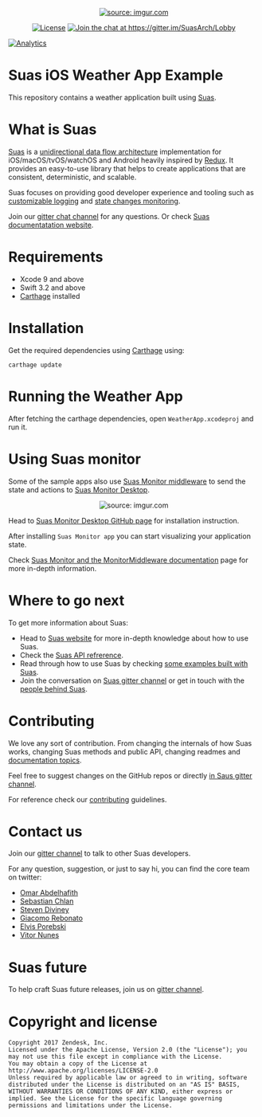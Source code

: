<p align="center">
<a href="http://imgur.com/a0IkBEX"><img src="http://i.imgur.com/a0IkBEX.png" title="source: imgur.com" /></a>
</p>
<p align="center">
<a href="https://raw.githubusercontent.com/zendesk/Suas-iOS/master/LICENSE?token=AIff-oX-dNf-KBOKyXYPRP9yto5D246gks5ZlwP7wA%3D%3D"><img src="https://img.shields.io/badge/License-Apache%202.0-blue.svg" alt="License" /></a>
<a href="https://gitter.im/SuasArch/Lobby?utm_source=badge&amp;utm_medium=badge&amp;utm_campaign=pr-badge&amp;utm_content=badge"><img src="https://badges.gitter.im/Join%20Chat.svg" alt="Join the chat at https://gitter.im/SuasArch/Lobby" /></a>
</p>

[![Analytics](https://ga-beacon.appspot.com/UA-105410314-2/github/Suas-iOS-Weather-App-Example?pixel)](https://github.com/zendesk/Suas-iOS-Weather-App-Example)

# Suas iOS Weather App Example

This repository contains a weather application built using [Suas](https://github.com/zendesk/Suas-iOS).

# What is Suas

[Suas](https://github.com/zendesk/Suas-iOS) is a [unidirectional data flow architecture](https://suas.readme.io/docs/why-unidirectional-architectures) implementation for iOS/macOS/tvOS/watchOS and Android heavily inspired by [Redux](http://redux.js.org). It provides an easy-to-use library that helps to create applications that are consistent, deterministic, and scalable.

Suas focuses on providing good developer experience and tooling such as [customizable logging](https://suas.readme.io/docs/logging-in-suas) and [state changes monitoring](https://suas.readme.io/docs/monitor-middleware-monitor-js).

Join our [gitter chat channel](https://gitter.im/SuasArch/Lobby) for any questions. Or check [Suas documentatation website](https://suas.readme.io).

# Requirements
- Xcode 9 and above
- Swift 3.2 and above
- [Carthage](https://github.com/Carthage/Carthage) installed

# Installation

Get the required dependencies using [Carthage](https://github.com/Carthage/Carthage) using:

```
carthage update
```

# Running the Weather App

After fetching the carthage dependencies, open `WeatherApp.xcodeproj` and run it.

# Using Suas monitor

Some of the sample apps also use [Suas Monitor middleware](https://github.com/zendesk/Suas-Monitor-Middleware) to send the state and actions to [Suas Monitor Desktop](https://travis-ci.com/zendesk/Suas-Monitor).

<p align="center">
<img src="http://i.imgur.com/QsbDsN7.gif" title="source: imgur.com" />
</p>

Head to [Suas Monitor Desktop GitHub page](https://travis-ci.com/zendesk/Suas-Monitor) for installation instruction.

After installing `Suas Monitor app` you can start visualizing your application state.

Check [Suas Monitor and the MonitorMiddleware documentation](https://suas.readme.io/docs/monitor-middleware-monitor-js) page for more in-depth information.

# Where to go next

To get more information about Suas:
- Head to [Suas website](https://suas.readme.io/docs) for more in-depth knowledge about how to use Suas.
- Check the [Suas API refrerence](https://zendesk.github.io/Suas-iOS/).
- Read through how to use Suas by checking [some examples built with Suas](https://suas.readme.io/docs/list-of-examples).
- Join the conversation on [Suas gitter channel](https://gitter.im/SuasArch/Lobby) or get in touch with the [people behind Suas](https://suas.readme.io/docs/contact-us).

# Contributing

We love any sort of contribution. From changing the internals of how Suas works, changing Suas methods and public API, changing readmes and [documentation topics](https://suas.readme.io). 

Feel free to suggest changes on the GitHub repos or directly [in Saus gitter channel](https://gitter.im/SuasArch/Lobby).

For reference check our [contributing](https://suas.readme.io/docs/contributing) guidelines.

# Contact us

Join our [gitter channel](https://gitter.im/SuasArch/Lobby) to talk to other Suas developers.

For any question, suggestion, or just to say hi, you can find the core team on twitter:

- [Omar Abdelhafith](https://twitter.com/ifnottrue) 
- [Sebastian Chlan](https://twitter.com/sebchlan) 
- [Steven Diviney](https://twitter.com/DivoDivenson) 
- [Giacomo Rebonato](https://twitter.com/GiacomoRebonato)
- [Elvis Porebski](https://twitter.com/eepdev) 
- [Vitor Nunes](https://twitter.com/@vitornovictor)

# Suas future

To help craft Suas future releases, join us on [gitter channel](https://gitter.im/SuasArch/Lobby).

# Copyright and license

```
Copyright 2017 Zendesk, Inc.
Licensed under the Apache License, Version 2.0 (the "License"); you may not use this file except in compliance with the License.
You may obtain a copy of the License at
http://www.apache.org/licenses/LICENSE-2.0
Unless required by applicable law or agreed to in writing, software distributed under the License is distributed on an "AS IS" BASIS, WITHOUT WARRANTIES OR CONDITIONS OF ANY KIND, either express or implied. See the License for the specific language governing permissions and limitations under the License.
```
